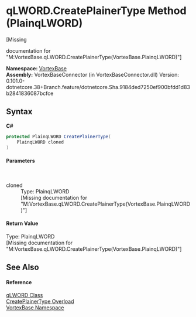 # qLWORD.CreatePlainerType Method (PlainqLWORD)
 

\[Missing <summary> documentation for "M:VortexBase.qLWORD.CreatePlainerType(VortexBase.PlainqLWORD)"\]

**Namespace:**&nbsp;<a href="N_VortexBase.md">VortexBase</a><br />**Assembly:**&nbsp;VortexBaseConnector (in VortexBaseConnector.dll) Version: 0.101.0-dotnetcore.38+Branch.feature/dotnetcore.Sha.9184ded7250ef900bfdd1d83b2841836087bcfce

## Syntax

**C#**<br />
``` C#
protected PlainqLWORD CreatePlainerType(
	PlainqLWORD cloned
)
```


#### Parameters
&nbsp;<dl><dt>cloned</dt><dd>Type: PlainqLWORD<br />\[Missing <param name="cloned"/> documentation for "M:VortexBase.qLWORD.CreatePlainerType(VortexBase.PlainqLWORD)"\]</dd></dl>

#### Return Value
Type: PlainqLWORD<br />\[Missing <returns> documentation for "M:VortexBase.qLWORD.CreatePlainerType(VortexBase.PlainqLWORD)"\]

## See Also


#### Reference
<a href="T_VortexBase_qLWORD.md">qLWORD Class</a><br /><a href="Overload_VortexBase_qLWORD_CreatePlainerType.md">CreatePlainerType Overload</a><br /><a href="N_VortexBase.md">VortexBase Namespace</a><br />